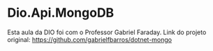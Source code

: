 # Dio.Api.MongoDB

Esta aula da DIO foi com o Professor Gabriel Faraday.
Link do projeto original: 
https://github.com/gabrielfbarros/dotnet-mongo
